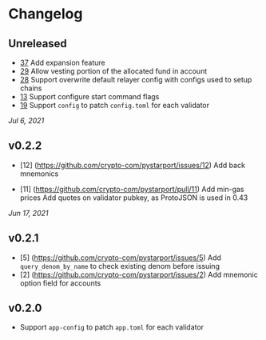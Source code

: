 # Changelog

## Unreleased

- [37](https://github.com/crypto-com/pystarport/pull/37) Add expansion feature
- [29](https://github.com/crypto-com/pystarport/pull/29) Allow vesting portion of the allocated fund in account
- [28](https://github.com/crypto-com/pystarport/pull/28) Support overwrite default relayer config with configs used to setup chains
- [13](https://github.com/crypto-com/pystarport/issues/13) Support configure start command flags
- [19](https://github.com/crypto-com/pystarport/issues/19) Support `config` to patch `config.toml` for each validator

*Jul 6, 2021*

## v0.2.2

- [12] (https://github.com/crypto-com/pystarport/issues/12) Add back mnemonics

- [11] (https://github.com/crypto-com/pystarport/pull/11)
  Add min-gas prices
  Add quotes on validator pubkey, as ProtoJSON is used in 0.43


*Jun 17, 2021*
## v0.2.1

- [5] (https://github.com/crypto-com/pystarport/issues/5) Add `query_denom_by_name` to check existing denom before issuing
- [2] (https://github.com/crypto-com/pystarport/issues/2) Add mnemonic option field for accounts



## v0.2.0

- Support `app-config` to patch `app.toml` for each validator

